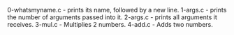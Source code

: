 0-whatsmyname.c - prints its name, followed by a new line.
1-args.c - prints the number of arguments passed into it.
2-args.c - prints all arguments it receives.
3-mul.c - Multiplies 2 numbers.
4-add.c - Adds two numbers.
